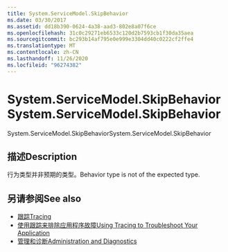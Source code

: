 ```yaml
---
title: System.ServiceModel.SkipBehavior
ms.date: 03/30/2017
ms.assetid: dd18b390-0624-4a38-aad3-802e8a07f6ce
ms.openlocfilehash: 31c0c29271eb6533c120d2b7593cb1f30da35aea
ms.sourcegitcommit: bc293b14af795e0e999e3304dd40c0222cf2ffe4
ms.translationtype: MT
ms.contentlocale: zh-CN
ms.lasthandoff: 11/26/2020
ms.locfileid: "96274382"
---
```

# <a name="systemservicemodelskipbehavior"></a><span data-ttu-id="95cf7-102">System.ServiceModel.SkipBehavior</span><span class="sxs-lookup"><span data-stu-id="95cf7-102">System.ServiceModel.SkipBehavior</span></span>

<span data-ttu-id="95cf7-103">System.ServiceModel.SkipBehavior</span><span class="sxs-lookup"><span data-stu-id="95cf7-103">System.ServiceModel.SkipBehavior</span></span>  
  
## <a name="description"></a><span data-ttu-id="95cf7-104">描述</span><span class="sxs-lookup"><span data-stu-id="95cf7-104">Description</span></span>  

 <span data-ttu-id="95cf7-105">行为类型并非预期的类型。</span><span class="sxs-lookup"><span data-stu-id="95cf7-105">Behavior type is not of the expected type.</span></span>  
  
## <a name="see-also"></a><span data-ttu-id="95cf7-106">另请参阅</span><span class="sxs-lookup"><span data-stu-id="95cf7-106">See also</span></span>

- [<span data-ttu-id="95cf7-107">跟踪</span><span class="sxs-lookup"><span data-stu-id="95cf7-107">Tracing</span></span>](index.md)
- [<span data-ttu-id="95cf7-108">使用跟踪来排除应用程序故障</span><span class="sxs-lookup"><span data-stu-id="95cf7-108">Using Tracing to Troubleshoot Your Application</span></span>](using-tracing-to-troubleshoot-your-application.md)
- [<span data-ttu-id="95cf7-109">管理和诊断</span><span class="sxs-lookup"><span data-stu-id="95cf7-109">Administration and Diagnostics</span></span>](../index.md)
